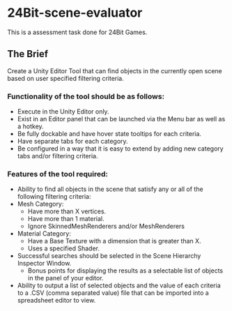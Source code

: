 # 24Bit-scene-evaluator

This is a assessment task done for 24Bit Games.

## The Brief

Create a Unity Editor Tool that can find objects in the currently open scene based on user specified filtering criteria.
### Functionality of the tool should be as follows:
* Execute in the Unity Editor only.
* Exist in an Editor panel that can be launched via the Menu bar as well as a
hotkey.
* Be fully dockable and have hover state tooltips for each criteria.
* Have separate tabs for each category.
* Be configured in a way that it is easy to extend by adding new category tabs and/or filtering criteria.
### Features of the tool required:
* Ability to find all objects in the scene that satisfy any or all of the following filtering criteria:
* Mesh Category:
  * Have more than X vertices.
  * Have more than 1 material.
  * Ignore SkinnedMeshRenderers and/or MeshRenderers
* Material Category:
  * Have a Base Texture with a dimension that is greater than X.
  * Uses a specified Shader.
* Successful searches should be selected in the Scene Hierarchy Inspector Window.
  * Bonus points for displaying the results as a selectable list of objects in the panel of your editor.
* Ability to output a list of selected objects and the value of each criteria to a .CSV (comma separated value) file that can be imported into a spreadsheet editor to view.